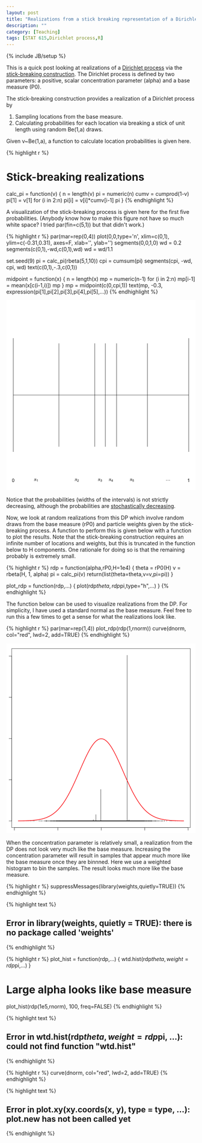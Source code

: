 ```yaml
---
layout: post
title: "Realizations from a stick breaking representation of a Dirichlet process"
description: ""
category: [Teaching]
tags: [STAT 615,Dirichlet process,R]
---
```

{% include JB/setup %}

This is a quick post looking at realizations of a [Dirichlet process](http://en.wikipedia.org/wiki/Dirichlet_process) via the [stick-breaking construction](http://en.wikipedia.org/wiki/Dirichlet_process#The_stick-breaking_process). The Dirichlet process is defined by two parameters: a positive, scalar concentration parameter (alpha) and a base measure (P0). 

The stick-breaking construction provides a realization of a Dirichlet process by 

1. Sampling locations from the base measure.
1. Calculating probabilities for each location via breaking a stick of unit length using random Be(1,a) draws. 

Given v~Be(1,a), a function to calculate location probabilities is given here. 


{% highlight r %}
# Stick-breaking realizations
calc_pi = function(v) {
  n = length(v)
  pi = numeric(n)
  cumv = cumprod(1-v)
  pi[1] = v[1]
  for (i in 2:n) pi[i] = v[i]*cumv[i-1]
  pi
}
{% endhighlight %}

A visualization of the stick-breaking process is given here for the first five probabilities. (Anybody know how to make this figure not have so much white space? I tried par(fin=c(5,1)) but that didn't work.)


{% highlight r %}
par(mar=rep(0,4))
plot(0,0,type='n', xlim=c(0,1), ylim=c(-0.31,0.31), axes=F, xlab='', ylab='')
segments(0,0,1,0)
wd = 0.2
segments(c(0,1),-wd,c(0,1),wd)
wd = wd/1.1

set.seed(9)
pi = calc_pi(rbeta(5,1,10))
cpi = cumsum(pi)
segments(cpi, -wd, cpi, wd)
text(c(0,1),-.3,c(0,1))

midpoint = function(x) {
  n = length(x)
  mp = numeric(n-1)
  for (i in 2:n) mp[i-1] = mean(x[c(i-1,i)])
  mp
}
mp = midpoint(c(0,cpi,1))
text(mp, -0.3, expression(pi[1],pi[2],pi[3],pi[4],pi[5],...))
{% endhighlight %}

![center](/../figs/2013-11-13-realizations-from-a-stick-breaking-representation-of-a-dirichlet-process/unnamed-chunk-2-1.png)

Notice that the probabilities (widths of the intervals) is not strictly decreasing, although the probabilities are [stochastically decreasing](http://en.wikipedia.org/wiki/Stochastic_ordering).

Now, we look at random realizations from this DP which involve random draws from the base measure (rP0) and particle weights given by the stick-breaking process. A function to perform this is given below with a function to plot the results. Note that the stick-breaking construction requires an infinite number of locations and weights, but this is truncated in the function below to H components. One rationale for doing so is that the remaining probably is extremely small. 


{% highlight r %}
rdp = function(alpha,rP0,H=1e4) {
  theta = rP0(H)
  v = rbeta(H, 1, alpha)
  pi = calc_pi(v)
  return(list(theta=theta,v=v,pi=pi))
}

plot_rdp = function(rdp,...) {
  plot(rdp$theta,rdp$pi,type="h",...)
}
{% endhighlight %}

The function below can be used to visualize realizations from the DP. For simplicity, I have used a standard normal as the base measure. Feel free to run this a few times to get a sense for what the realizations look like.


{% highlight r %}
par(mar=rep(1,4))
plot_rdp(rdp(1,rnorm))
curve(dnorm, col="red", lwd=2, add=TRUE)
{% endhighlight %}

![center](/../figs/2013-11-13-realizations-from-a-stick-breaking-representation-of-a-dirichlet-process/unnamed-chunk-4-1.png)

When the concentration parameter is relatively small, a realization from the DP does not look very much like the base measure. Increasing the concentration parameter will result in samples that appear much more like the base measure once they are binnned. Here we use a weighted histogram to bin the samples. The result looks much more like the base measure. 


{% highlight r %}
suppressMessages(library(weights,quietly=TRUE))
{% endhighlight %}



{% highlight text %}
## Error in library(weights, quietly = TRUE): there is no package called 'weights'
{% endhighlight %}



{% highlight r %}
plot_hist = function(rdp,...) {
  wtd.hist(rdp$theta, weight=rdp$pi,...)
}


# Large alpha looks like base measure
plot_hist(rdp(1e5,rnorm), 100, freq=FALSE)
{% endhighlight %}



{% highlight text %}
## Error in wtd.hist(rdp$theta, weight = rdp$pi, ...): could not find function "wtd.hist"
{% endhighlight %}



{% highlight r %}
curve(dnorm, col="red", lwd=2, add=TRUE)
{% endhighlight %}



{% highlight text %}
## Error in plot.xy(xy.coords(x, y), type = type, ...): plot.new has not been called yet
{% endhighlight %}


